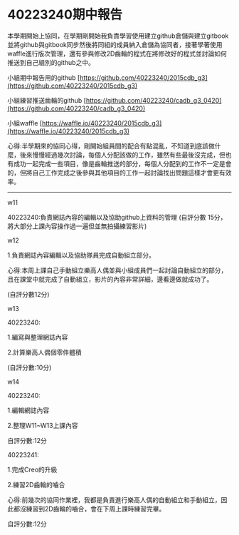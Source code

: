 # 40223240期中報告
本學期開始上協同，在學期剛開始我負責學習使用建立github倉儲與建立gitbook並將github與gitbook同步然後將同組的成員納入倉儲為協同者，接著學著使用waffle進行版次管理，還有參與修改2D齒輪的程式在將修改好的程式並討論如何推送到自己組別的github之中。

小組期中報告用的github
[https://github.com/40223240/2015cdb_g3](https://github.com/40223240/2015cdb_g3)

小組練習推送齒輪的github
[https://github.com/40223240/cadb_g3_0420](https://github.com/40223240/cadb_g3_0420)

小組waffle
[https://waffle.io/40223240/2015cdb_g3](https://waffle.io/40223240/2015cdb_g3)

心得:半學期來的協同心得，剛開始組員間的配合有點混亂，不知道到底該做什麼，後來慢慢經過幾次討論，每個人分配該做的工作，雖然有些最後沒完成，但也有成功一起完成一些項目，像是齒輪推送的部分，每個人分配到的工作不一定是會的，但將自己工作完成之後參與其他項目的工作一起討論找出問題這樣才會更有效率。

----------------------------------
w11

40223240:負責網誌內容的編輯以及協助github上資料的管理
(自評分數 15分，將大部分上課內容操作過一遍但並無拍攝練習影片)

w12

1.負責網誌內容編輯以及協助隊員完成自動組立部分。

心得:本周上課自己手動組立樂高人偶並與小組成員們一起討論自動組立的部分，且在課堂中就完成了自動組立，影片的內容非常詳細，邊看邊做就成功了。

(自評分數12分)

w13

40223240:

1.編寫與整理網誌內容

2.計算樂高人偶個零件體積

(自評分數:10分)

w14

40223240:

1.編輯網誌內容

2.整理W11~W13上課內容

自評分數:12分

40223241:

1.完成Creo的升級

2.練習2D齒輪的嚙合

心得:前幾次的協同作業裡，我都是負責進行樂高人偶的自動組立和手動組立，因此都沒練習到2D齒輪的嚙合，會在下周上課時練習完畢。

自評分數:12分
